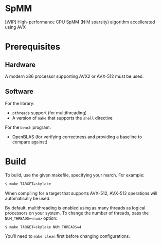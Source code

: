 # SpMM

[WIP] High-performance CPU SpMM (N:M sparsity) algorithm accellerated using AVX

# Prerequisites

## Hardware

A modern x86 processor supporting AVX2 or AVX-512 must be used.

## Software

For the library:

* `pthreads` support (for multithreading)
* A version of `make` that supports the `shell` directive

For the `bench` program:

* OpenBLAS (for verifying correctness and providing a baseline to compare against)

# Build

To build, use the given makefile, specifying your march. For example:

```bash
$ make TARGET=skylake
```

When compiling for a target that supports AVX-512, AVX-512 operations will 
automatically be used.

By default, multithreading is enabled using as many threads as logical
processors on your system. To change the number of threads, pass the
`NUM_THREADS=<num>` option:

```bash
$ make TARGET=skylake NUM_THREADS=4
```

You'll need to `make clean` first before changing configurations.
